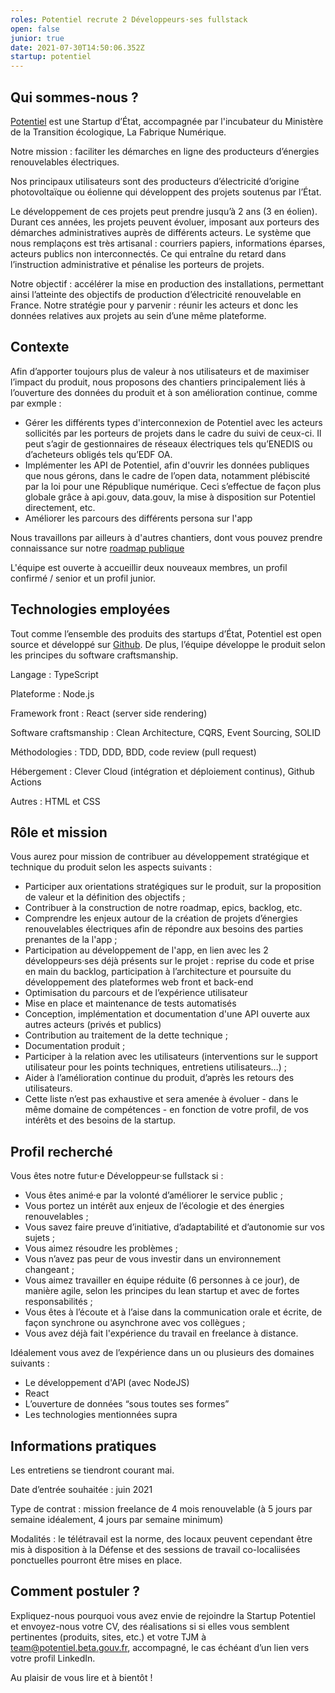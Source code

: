 ```yaml
---
roles: Potentiel recrute 2 Développeurs·ses fullstack
open: false
junior: true
date: 2021-07-30T14:50:06.352Z
startup: potentiel
---
```

## Qui sommes-nous ?

[Potentiel](https://potentiel.beta.gouv.fr/) est une Startup d’État, accompagnée par l'incubateur du Ministère de la Transition écologique, La Fabrique Numérique.

Notre mission : faciliter les démarches en ligne des producteurs d’énergies renouvelables électriques. 

Nos principaux utilisateurs sont des producteurs d’électricité d’origine photovoltaïque ou éolienne qui développent des projets soutenus par l’État. 

Le développement de ces projets peut prendre jusqu’à 2 ans (3 en éolien). Durant ces années, les projets peuvent évoluer, imposant aux porteurs des démarches administratives auprès de différents acteurs. Le système que nous remplaçons est très artisanal : courriers papiers, informations éparses, acteurs publics non interconnectés. Ce qui entraîne du retard dans l’instruction administrative et pénalise les porteurs de projets.

Notre objectif : accélérer la mise en production des installations, permettant ainsi l’atteinte des objectifs de production d’électricité renouvelable en France. Notre stratégie pour y parvenir : réunir les acteurs et donc les données relatives aux projets au sein d’une même plateforme.

## Contexte 

Afin d’apporter toujours plus de valeur à nos utilisateurs et de maximiser l’impact du produit, nous proposons des chantiers principalement liés à l’ouverture des données du produit et à son amélioration continue, comme par exmple :

* Gérer les différents types d'interconnexion de Potentiel avec les acteurs sollicités par les porteurs de projets dans le cadre du suivi de ceux-ci. Il peut s’agir de gestionnaires de réseaux électriques tels qu’ENEDIS ou d’acheteurs obligés tels qu’EDF OA.
* Implémenter les API de Potentiel, afin d'ouvrir les données publiques que nous gérons, dans le cadre de l’open data, notamment plébiscité par la loi pour une République numérique. Ceci s’effectue de façon plus globale grâce à api.gouv, data.gouv, la mise à disposition sur Potentiel directement, etc.
* Améliorer les parcours des différents persona sur l'app

Nous travaillons par ailleurs à d'autres chantiers, dont vous pouvez prendre connaissance sur notre [roadmap publique](https://docs.potentiel.beta.gouv.fr/info/feuille-de-route)

L'équipe est ouverte à accueillir deux nouveaux membres, un profil confirmé / senior et un profil junior.


## Technologies employées

Tout comme l’ensemble des produits des startups d’État, Potentiel est open source et développé sur [Github](https://github.com/MTES-MCT/potentiel). De plus, l’équipe développe le produit selon les principes du software craftsmanship.

Langage : TypeScript

Plateforme : Node.js

Framework front : React (server side rendering)

Software craftsmanship : Clean Architecture, CQRS, Event Sourcing, SOLID

Méthodologies : TDD, DDD, BDD, code review (pull request)

Hébergement : Clever Cloud (intégration et déploiement continus), Github Actions

Autres : HTML et CSS

## Rôle et mission

Vous aurez pour mission de contribuer au développement stratégique et technique du produit selon les aspects suivants :

* Participer aux orientations stratégiques sur le produit, sur la proposition de valeur et la définition des objectifs ;
* Contribuer à la construction de notre roadmap, epics, backlog, etc.
* Comprendre les enjeux autour de la création de projets d’énergies renouvelables électriques afin de répondre aux besoins des parties prenantes de la l'app ;
* Participation au développement de l'app, en lien avec les 2 développeurs·ses déjà présents sur le projet : reprise du code et prise en main du backlog, participation à l’architecture et poursuite du développement des plateformes web front et back-end
* Optimisation du parcours et de l’expérience utilisateur
* Mise en place et maintenance de tests automatisés
* Conception, implémentation et documentation d'une API ouverte aux autres acteurs (privés et publics)
* Contribution au traitement de la dette technique ;
* Documentation produit ;
* Participer à la relation avec les utilisateurs (interventions sur le support utilisateur pour les points techniques, entretiens utilisateurs…) ;
* Aider à l’amélioration continue du produit, d’après les retours des utilisateurs.
* Cette liste n’est pas exhaustive et sera amenée à évoluer - dans le même domaine de compétences - en fonction de votre profil, de vos intérêts et des besoins de la startup.

## Profil recherché

Vous êtes notre futur·e Développeur·se fullstack si :

* Vous êtes animé·e par la volonté d’améliorer le service public ;
* Vous portez un intérêt aux enjeux de l’écologie et des énergies renouvelables ;
* Vous savez faire preuve d’initiative, d’adaptabilité et d’autonomie sur vos sujets ;
* Vous aimez résoudre les problèmes ;
* Vous n’avez pas peur de vous investir dans un environnement changeant ;
* Vous aimez travailler en équipe réduite (6 personnes à ce jour), de manière agile, selon les principes du lean startup et avec de fortes responsabilités ;
* Vous êtes à l’écoute et à l’aise dans la communication orale et écrite, de façon synchrone ou asynchrone avec vos collègues ;
* Vous avez déjà fait l'expérience du travail en freelance à distance.

Idéalement vous avez de l’expérience dans un ou plusieurs des domaines suivants :

* Le développement d'API (avec NodeJS)
* React
* L’ouverture de données “sous toutes ses formes”
* Les technologies mentionnées supra

## Informations pratiques

Les entretiens se tiendront courant mai.

Date d’entrée souhaitée : juin 2021

Type de contrat : mission freelance de 4 mois renouvelable (à 5 jours par semaine idéalement, 4 jours par semaine minimum)

Modalités : le télétravail est la norme, des locaux peuvent cependant être mis à disposition à la Défense et des sessions de travail co-localiisées ponctuelles pourront être mises en place.

## Comment postuler ?

Expliquez-nous pourquoi vous avez envie de rejoindre la Startup Potentiel et envoyez-nous votre CV, des réalisations si si elles vous semblent pertinentes (produits, sites, etc.) et votre TJM à [team@potentiel.beta.gouv.fr](mailto:team@potentiel.beta.gouv.fr), accompagné, le cas échéant d’un lien vers votre profil LinkedIn.

Au plaisir de vous lire et à bientôt !
